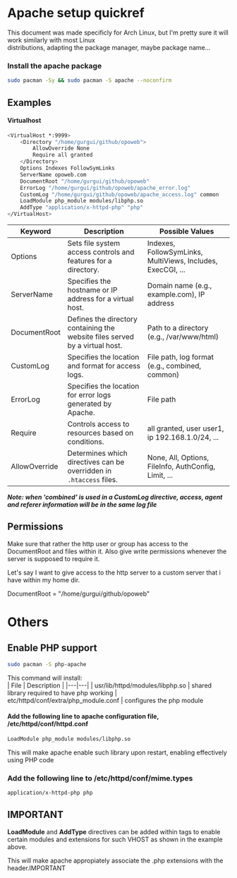 
# Apache setup quickref

This document was made specificly for Arch Linux, but I'm pretty sure it will work similarly with most Linux  
distributions, adapting the package manager, maybe package name...

### Install the apache package
```bash
sudo pacman -Sy && sudo pacman -S apache --noconfirm
```

## Examples

#### Virtualhost
```bash
<VirtualHost *:9999>
    <Directory "/home/gurgui/github/opoweb">
        AllowOverride None
        Require all granted
    </Directory>
    Options Indexes FollowSymLinks
    ServerName opoweb.com
    DocumentRoot "/home/gurgui/github/opoweb"         
    ErrorLog "/home/gurgui/github/opoweb/apache_error.log"
    CustomLog "/home/gurgui/github/opoweb/apache_access.log" common
    LoadModule php_module modules/libphp.so
    AddType "application/x-httpd-php" "php"
</VirtualHost>
```
| Keyword | Description | Possible Values |
|---|---|---|
| Options | Sets file system access controls and features for a directory. | Indexes, FollowSymLinks, MultiViews, Includes, ExecCGI, ... |
| ServerName | Specifies the hostname or IP address for a virtual host. | Domain name (e.g., example.com), IP address |
| DocumentRoot | Defines the directory containing the website files served by a virtual host. | Path to a directory (e.g., /var/www/html) |
| CustomLog | Specifies the location and format for access logs. | File path, log format (e.g., combined, common) |
| ErrorLog | Specifies the location for error logs generated by Apache. | File path |
| Require | Controls access to resources based on conditions. | all granted, user user1, ip 192.168.1.0/24, ... |
| AllowOverride | Determines which directives can be overridden in `.htaccess` files. | None, All, Options, FileInfo, AuthConfig, Limit, ... |  

***Note: when 'combined' is used in a CustomLog directive, access, agent and referer information will be in the same log file***

## Permissions
Make sure that rather the http user or group has access to the DocumentRoot and files within it. Also give write permissions whenever the server is supposed to require it.  

Let's say I want to give access to the http server to a custom server that i have within my home dir.

DocumentRoot = "/home/gurgui/github/opoweb"

# Others

## Enable PHP support
```bash
sudo pacman -S php-apache
```  
This command will install:  
| File | Description |
|---|---|
| usr/lib/httpd/modules/libphp.so | shared library required to have php working
| etc/httpd/conf/extra/php_module.conf | configures the php module

#### Add the following line to apache configuration file, /etc/httpd/conf/httpd.conf
```bash
LoadModule php_module modules/libphp.so
```
This will make apache enable such library upon restart, enabling effectively using PHP code

### Add the following line to /etc/httpd/conf/mime.types  
```bash
application/x-httpd-php php
```
## IMPORTANT
**LoadModule** and **AddType** directives can be added within <VirtualHost> tags to enable certain modules and extensions for such VHOST as shown in the example above.  

This will make apache appropiately associate the .php extensions with the header.IMPORTANT